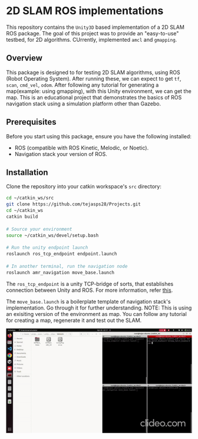 # 2D SLAM ROS implementations

This repository contains the `Unity3D` based implementation of a 2D SLAM ROS package. The goal of this project was to 
provide an "easy-to-use" testbed, for 2D algorithms. CUrrently, implemented `amcl` and `gmapping`.

## Overview

This package is designed to for testing 2D SLAM algorithms, using ROS (Robot Operating System).  After running these, we can expect to get `tf`, `scan`, `cmd_vel`, `odom`. After following any tutorial for generating a map(example: using gmapping), with this Unity environment, we can get the map. This is an educational project that demonstrates the basics of ROS navigation stack using a simulation platform other than Gazebo.

## Prerequisites

Before you start using this package, ensure you have the following installed:
- ROS (compatible with ROS Kinetic, Melodic, or Noetic).
- Navigation stack your version of ROS.

## Installation

Clone the repository into your catkin workspace's `src` directory:

```bash
cd ~/catkin_ws/src
git clone https://github.com/tejasps28/Projects.git 
cd ~/catkin_ws
catkin build

# Source your environment
source ~/catkin_ws/devel/setup.bash

# Run the unity endpoint launch
roslaunch ros_tcp_endpoint endpoint.launch

# In another terminal, run the navigation node
roslaunch amr_navigation move_base.launch

```
The `ros_tcp_endpoint` is a unity TCP-bridge of sorts, that establishes connection between Unity and ROS.
For more information, refer [this](https://github.com/Unity-Technologies/Unity-Robotics-Hub/blob/main/tutorials/ros_unity_integration/README.md).

The `move_base.launch` is a boilerplate template of navigation stack's implementation. Go through it for further understanding.
NOTE: This is using an exisiting version of the environment as map. You can follow any tutorial for creating a map, regenerate it and test out the SLAM.

![Unity 2D SLAM Demo](https://github.com/tejasps28/Projects/blob/main/DiffBot_unitysim/Diffbot_2D/img/unity-2d.gif)



